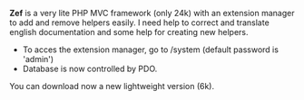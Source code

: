 **Zef** is a very lite PHP MVC framework (only 24k) with an extension manager to add and remove helpers easily. I need help to correct and translate english documentation and some help for creating new helpers.

  * To acces the extension manager, go to /system (default password is 'admin')
  * Database is now controlled by PDO.


You can download now a new lightweight version (6k).